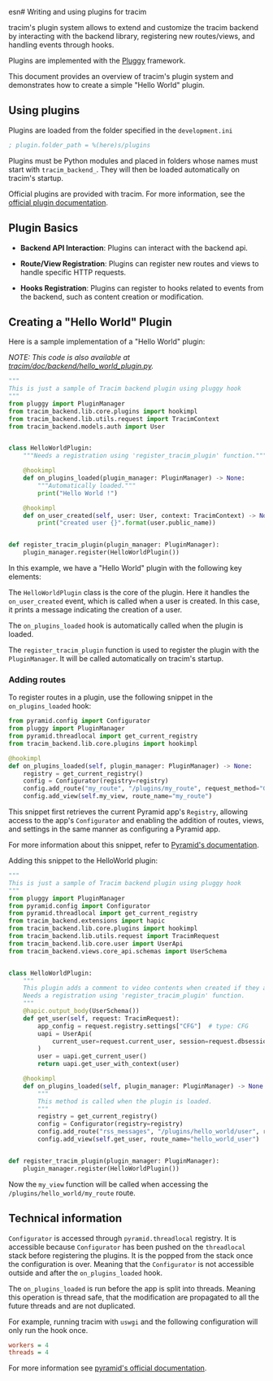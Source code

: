 esn# Writing and using plugins for tracim

tracim's plugin system allows to extend and customize the tracim backend by interacting with the backend library, 
registering new routes/views, and handling events through hooks.

Plugins are implemented with the [Pluggy](https://pypi.org/project/pluggy/) framework.

This document provides an overview of tracim's plugin system and demonstrates how to create a simple "Hello World" plugin.

## Using plugins

Plugins are loaded from the folder specified in the `development.ini`

```ini
; plugin.folder_path = %(here)s/plugins
```

Plugins must be Python modules and placed in folders whose names must start with `tracim_backend_`.
They will then be loaded automatically on tracim's startup.

Official plugins are provided with tracim. For more information, see the [official plugin documentation](https://github.com/tracim/tracim/blob/develop/docs/administration/configuration/plugins/Official_Backend_Plugins.md).

## Plugin Basics

- **Backend API Interaction**: Plugins can interact with the backend api.

- **Route/View Registration**: Plugins can register new routes and views to handle specific HTTP requests.

- **Hooks Registration**: Plugins can register to hooks related to events from the backend, such as content creation or modification.


## Creating a "Hello World" Plugin

Here is a sample implementation of a "Hello World" plugin:

*NOTE: This code is also available at [tracim/doc/backend/hello_world_plugin.py](https://github.com/tracim/tracim/blob/develop/docs/administration/configuration/plugins/hello_world_plugin.py).*
```python
"""
This is just a sample of Tracim backend plugin using pluggy hook
"""
from pluggy import PluginManager
from tracim_backend.lib.core.plugins import hookimpl
from tracim_backend.lib.utils.request import TracimContext
from tracim_backend.models.auth import User


class HelloWorldPlugin:
    """Needs a registration using 'register_tracim_plugin' function."""

    @hookimpl
    def on_plugins_loaded(plugin_manager: PluginManager) -> None:
        """Automatically loaded."""
        print("Hello World !")

    @hookimpl
    def on_user_created(self, user: User, context: TracimContext) -> None:
        print("created user {}".format(user.public_name))


def register_tracim_plugin(plugin_manager: PluginManager):
    plugin_manager.register(HelloWorldPlugin())
```

In this example, we have a "Hello World" plugin with the following key elements:

The `HelloWorldPlugin` class is the core of the plugin. Here it handles the `on_user_created` event, which is called when a user is created. In this case, it prints a message indicating the creation of a user.

The `on_plugins_loaded` hook is automatically called when the plugin is loaded.

The `register_tracim_plugin` function is used to register the plugin with the `PluginManager`. It will be called automatically on tracim's startup.

### Adding routes

To register routes in a plugin, use the following snippet in the `on_plugins_loaded` hook:

```python
from pyramid.config import Configurator
from pluggy import PluginManager
from pyramid.threadlocal import get_current_registry
from tracim_backend.lib.core.plugins import hookimpl

@hookimpl
def on_plugins_loaded(self, plugin_manager: PluginManager) -> None:
    registry = get_current_registry()
    config = Configurator(registry=registry)
    config.add_route("my_route", "/plugins/my_route", request_method="GET")
    config.add_view(self.my_view, route_name="my_route")
```

This snippet first retrieves the current Pyramid app's `Registry`, 
allowing access to the app's `Configurator` and enabling the addition of 
routes, views, and settings in the same manner as configuring a Pyramid app.

For more information about this snippet, refer to [Pyramid's documentation](https://docs.pylonsproject.org/projects/pyramid/en/latest/).

Adding this snippet to the HelloWorld plugin: 

```python
"""
This is just a sample of Tracim backend plugin using pluggy hook
"""
from pluggy import PluginManager
from pyramid.config import Configurator
from pyramid.threadlocal import get_current_registry
from tracim_backend.extensions import hapic
from tracim_backend.lib.core.plugins import hookimpl
from tracim_backend.lib.utils.request import TracimRequest
from tracim_backend.lib.core.user import UserApi
from tracim_backend.views.core_api.schemas import UserSchema


class HelloWorldPlugin:
    """
    This plugin adds a comment to video contents when created if they are not a mp4 file.
    Needs a registration using 'register_tracim_plugin' function.
    """
    @hapic.output_body(UserSchema())
    def get_user(self, request: TracimRequest):
        app_config = request.registry.settings["CFG"]  # type: CFG
        uapi = UserApi(
            current_user=request.current_user, session=request.dbsession, config=app_config  # User
        )
        user = uapi.get_current_user()
        return uapi.get_user_with_context(user)

    @hookimpl
    def on_plugins_loaded(self, plugin_manager: PluginManager) -> None:
        """
        This method is called when the plugin is loaded.
        """
        registry = get_current_registry()
        config = Configurator(registry=registry)
        config.add_route("rss_messages", "/plugins/hello_world/user", request_method="GET")
        config.add_view(self.get_user, route_name="hello_world_user")


def register_tracim_plugin(plugin_manager: PluginManager):
    plugin_manager.register(HelloWorldPlugin())
```

Now the `my_view` function will be called when accessing the `/plugins/hello_world/my_route` route.

## Technical information

`Configurator` is accessed through `pyramid.threadlocal` registry. It is accessible because 
`Configurator` has been pushed on the `threadlocal` stack before registering the plugins.
It is the popped from the stack once the configuration is over. Meaning that the `Configurator`
is not accessible outside and after the `on_plugins_loaded` hook.

The `on_plugins_loaded` is run before the app is split into threads. Meaning this operation is
thread safe, that the modification are propagated to all the future threads and are not duplicated.

For example, running tracim with `uswgi` and the following configuration will only run the hook once.
```ini
workers = 4
threads = 4
```

For more information see [pyramid's official documentation](https://docs.pylonsproject.org/projects/pyramid/en/latest/api/config.html#pyramid.config.Configurator.begin).
